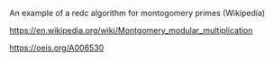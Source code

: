 An example of a redc algorithm for montogomery primes (Wikipedia)

https://en.wikipedia.org/wiki/Montgomery_modular_multiplication

https://oeis.org/A006530
